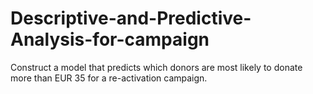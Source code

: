 # Descriptive-and-Predictive-Analysis-for-campaign
Construct a model that predicts which donors are most likely to donate more than EUR 35 for a re-activation campaign.
